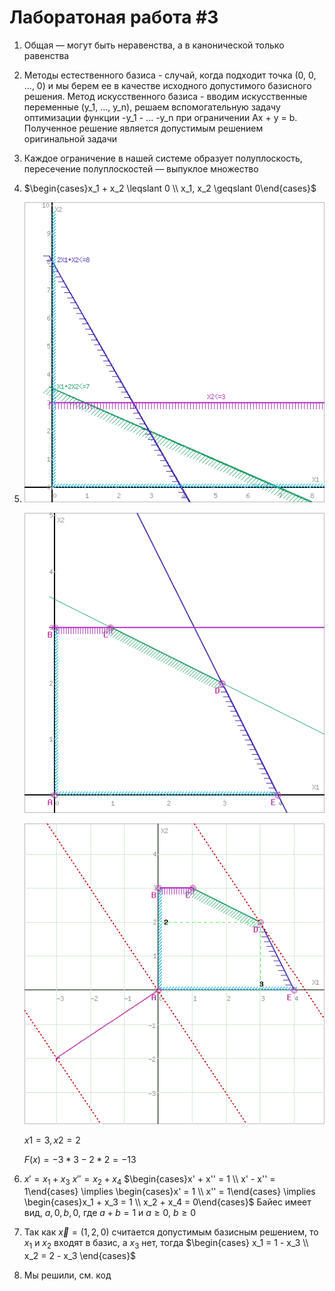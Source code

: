 # Лаборатоная работа #3

1. Общая — могут быть неравенства, а в канонической только равенства
2. Методы естественного базиса - случай, когда подходит точка (0, 0, ..., 0) и мы берем ее в качестве исходного допустимого базисного решения. Метод искусственного базиса - вводим искусственные переменные (y_1, ..., y_n), решаем вспомогательную задачу оптимизации функции -y_1 - ... -y_n при ограничении Ax + y = b. Полученное решение является допустимым решением оригинальной задачи
3. Каждое ограничение в нашей системе образует полуплоскость, пересечение полуплоскостей — выпуклое множество
4. $\begin{cases}x_1 + x_2 \leqslant 0 \\ x_1, x_2 \geqslant 0\end{cases}$
5.  ![resources/graph-0.png](resources/graph-0.png)

    ![resources/graph-1.png](resources/graph-1.png)

    ![resources/graph-2.png](resources/graph-2.png)

    $x1 = 3, x2 = 2$

    $F(x) = -3*3 - 2*2 = -13$

6. $x' = x_1 + x_3$
$x'' = x_2 + x_4$
$\begin{cases}x' + x'' = 1 \\ x' - x'' = 1\end{cases} \implies \begin{cases}x' = 1 \\ x'' = 1\end{cases} \implies \begin{cases}x_1 + x_3 = 1 \\ x_2 + x_4 = 0\end{cases}$
Байес имеет вид, $a, 0, b, 0$, где $a + b = 1$ и $a \geqslant 0$, $b \geqslant 0$
7. Так как $\vec x = (1, 2, 0)$ считается допустимым базисным решением, то $x_1$ и $x_2$ входят в
базис, а $x_3$ нет, тогда $\begin{cases} x_1 = 1 - x_3 \\ x_2 = 2 - x_3 \end{cases}$
8. Мы решили, см. код

